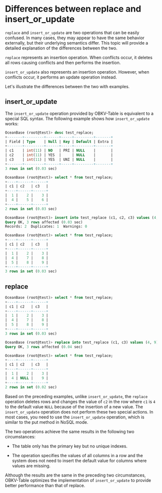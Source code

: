 # Differences between replace and insert_or_update

`replace` and `insert_or_update` are two operations that can be easily confused. In many cases, they may appear to have the same behavior externally, but their underlying semantics differ. This topic will provide a detailed explanation of the differences between the two.

`replace` represents an insertion operation. When conflicts occur, it deletes all rows causing conflicts and then performs the insertion.

`insert_or_update` also represents an insertion operation. However, when conflicts occur, it performs an update operation instead.

Let's illustrate the differences between the two with examples.

## insert_or_update

The `insert_or_update` operation provided by OBKV-Table is equivalent to a special SQL syntax. The following example shows how `insert_or_update` works:

```sql
OceanBase (root@test)> desc test_replace;
+-------+---------+------+-----+---------+-------+
| Field | Type    | Null | Key | Default | Extra |
+-------+---------+------+-----+---------+-------+
| c1    | int(11) | NO   | PRI | NULL    |       |
| c2    | int(11) | YES  |     | NULL    |       |
| c3    | int(11) | YES  | UNI | NULL    |       |
+-------+---------+------+-----+---------+-------+
3 rows in set (0.03 sec)

OceanBase (root@test)> select * from test_replace;
+----+------+------+
| c1 | c2   | c3   |
+----+------+------+
|  1 |    2 |    3 |
|  4 |    5 |    6 |
+----+------+------+
2 rows in set (0.03 sec)

OceanBase (root@test)> insert into test_replace (c1, c2, c3) values (4, 7, 8), (5, 8, 9) on duplicate key update c1=values(c1), c2=values(c2), c3=values(c3);
Query OK, 3 rows affected (0.03 sec)
Records: 2  Duplicates: 1  Warnings: 0

OceanBase (root@test)> select * from test_replace;
+----+------+------+
| c1 | c2   | c3   |
+----+------+------+
|  1 |    2 |    3 |
|  4 |    7 |    8 |
|  5 |    8 |    9 |
+----+------+------+
3 rows in set (0.03 sec)
```

## replace

```sql
OceanBase (root@test)> select * from test_replace;
+----+------+------+
| c1 | c2   | c3   |
+----+------+------+
|  1 |    2 |    3 |
|  4 |    7 |    8 |
|  5 |    8 |    9 |
+----+------+------+
3 rows in set (0.03 sec)

OceanBase (root@test)> replace into test_replace (c1, c3) values (4, 9);
Query OK, 3 rows affected (0.04 sec)

OceanBase (root@test)> select * from test_replace;
+----+------+------+
| c1 | c2   | c3   |
+----+------+------+
|  1 |    2 |    3 |
|  4 | NULL |    9 |
+----+------+------+
2 rows in set (0.02 sec)
```

Based on the preceding examples, unlike `insert_or_update`, the `replace` operation deletes rows and changes the value of `c2` in the row where `c1` is `4` to the default value `NULL` because of the insertion of a new value. The `insert_or_update` operation does not perform these two special actions. In most cases, you need to use the `insert_or_update` operation, which is similar to the put method in NoSQL mode.

The two operations achieve the same results in the following two circumstances:

* The table only has the primary key but no unique indexes.

* The operation specifies the values of all columns in a row and the system does not need to insert the default value for columns where values are missing.

Although the results are the same in the preceding two circumstances, OBKV-Table optimizes the implementation of `insert_or_update` to provide better performance than that of replace.